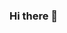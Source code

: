 ### Hi there 👋

<!--
**HilalSolak/HilalSolak** is a ✨ _special_ ✨ repository because its `README.md` (this file) appears on your GitHub profile.

Here are some ideas to get you started:

- 🔭 I’m currently working on my projects for education.
- 🌱 I’m currently learning ...
- 👯 I’m looking to collaborate on ...
- 🤔 I’m looking for help with ...
- 💬 Ask me about ...
- 📫 How to reach me: hilalsolak869@gmail.com
- 😄 Pronouns: ...
- ⚡ Fun fact: ...
-->

